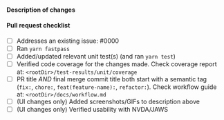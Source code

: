 #### Description of changes

<!--
  A great PR description includes:
    * A high level overview (usually a sentence or two) describing what the PR changes
    * What is the motivation for the change? This can be as simple as "addresses issue #123"
    * Were there any alternative approaches you considered? What tradeoffs did you consider?
    * What **doesn't** the change try to do? Are there any parts that you've intentionally left out-of-scope for a later PR to handle? What are the issues/work items tracking that later work?
    * Is there any other context that reviewers should consider? For example, other related issues/PRs, or any particularly tricky/subtle bits of implementation that need closer-than-normal review?
-->

#### Pull request checklist
<!-- If a checklist item is not applicable to this change, write "n/a" in the checkbox -->
- [ ] Addresses an existing issue: #0000
- [ ] Ran `yarn fastpass`
- [ ] Added/updated relevant unit test(s) (and ran `yarn test`)
- [ ] Verified code coverage for the changes made. Check coverage report at: `<rootDir>/test-results/unit/coverage`
- [ ] PR title *AND* final merge commit title both start with a semantic tag (`fix:`, `chore:`, `feat(feature-name):`, `refactor:`). Check workflow guide at: `<rootDir>/docs/workflow.md`
- [ ] (UI changes only) Added screenshots/GIFs to description above
- [ ] (UI changes only) Verified usability with NVDA/JAWS
